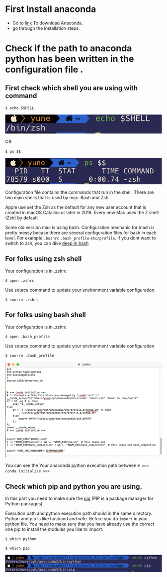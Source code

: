 # First Install anaconda

- Go to [link](https://www.anaconda.com/#) To download Anaconda.
- go through the installation steps.

# Check if the path to anaconda python has been written in the configuration file .

## First check which shell you are using with command

`$ echo $SHELL`

![output](img/echoshell.png)

OR

`$ ps $$`

![output](img/ps$$.png)

Configuration file contains the commands that run in the shell. There are two main shells that is used by mac. Bash and Zsh.

Apple use set the Zsh as the default for any new user account that is created in macOS Catalina or later in 2019. Every new Mac uses the Z shell (Zsh) by default

Some old version mac is using bash. Configuration mechanic for mash is pretty messy becase there are several configuration files for bash in each level. For example
`.bashrc` `.bash_profile` `etc/profile`. If you dont want to switch to zsh, you can dive [deep in bash](https://www.baeldung.com/linux/bashrc-vs-bash-profile-vs-profile)

## For folks using zsh shell

Your configuration is in .zshrc

```
$ open .zshrc
```

Use source command to update your environment variable configuration.

```
$ source .zshrc
```

## For folks using bash shell

Your configuration is in .zshrc

```
$ open .bash_profile
```

Use source command to update your environment variable configuration.

```
$ source .bash_profile
```

![output](img/zshrc.png)

You can see the Your anaconda python execution path between `# >>> conda initialize >>>`

## Check which pip and python you are using.

In this part you need to make sure the [pip](https://www.w3schools.com/python/python_pip.asp) (PIP is a package manager for Python packages).

Execution path and python execution path should in the same directory. Python and pip is like husband and wife. Before you do `import` in your python file. You need to make sure that you have already use the correct one pip to install the modules you like to import.

```
$ which python
```

```
$ which pip
```

![output](img/whichpipandpython.png)
